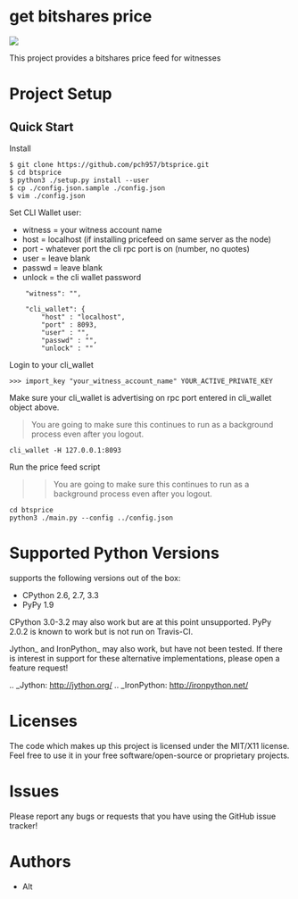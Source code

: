 
# get bitshares price

![](https://bitsharestalk.org/BitSharesFinalTM200.png)

This project provides a bitshares price feed for witnesses

# Project Setup

## Quick Start

Install
```
$ git clone https://github.com/pch957/btsprice.git
$ cd btsprice
$ python3 ./setup.py install --user
$ cp ./config.json.sample ./config.json
$ vim ./config.json
```

Set CLI Wallet user:

- witness = your witness account name
- host = localhost (if installing pricefeed on same server as the node)
- port - whatever port the cli rpc port is on (number, no quotes)
- user = leave blank
- passwd = leave blank
- unlock = the cli wallet password

```
    "witness": "",

    "cli_wallet": {
        "host" : "localhost",
        "port" : 8093,
        "user" : "",
        "passwd" : "",
        "unlock" : ""
```

Login to your cli_wallet

```
>>> import_key "your_witness_account_name" YOUR_ACTIVE_PRIVATE_KEY
```

Make sure your cli_wallet is advertising on rpc port entered in cli_wallet object above.

>You are going to make sure this continues to run as a background process even after you logout.

```
cli_wallet -H 127.0.0.1:8093
```

Run the price feed script

>>You are going to make sure this continues to run as a background process even after you logout.

```
cd btsprice
python3 ./main.py --config ../config.json
```

Supported Python Versions
=========================

supports the following versions out of the box:

* CPython 2.6, 2.7, 3.3
* PyPy 1.9

CPython 3.0-3.2 may also work but are at this point unsupported. PyPy 2.0.2 is known to work but is not run on Travis-CI.

Jython_ and IronPython_ may also work, but have not been tested. If there is interest in support for these alternative implementations, please open a feature request!

.. _Jython: http://jython.org/
.. _IronPython: http://ironpython.net/

Licenses
========
The code which makes up this project is licensed under the MIT/X11 license. Feel free to use it in your free software/open-source or proprietary projects.

Issues
======

Please report any bugs or requests that you have using the GitHub issue tracker!

Authors
=======

* Alt
